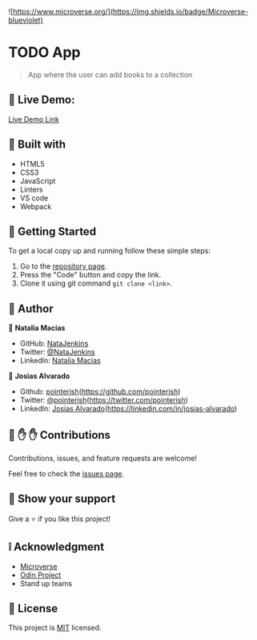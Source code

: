 ![https://www.microverse.org/](https://img.shields.io/badge/Microverse-blueviolet)

# TODO App

> App where the user can add books to a collection

## :red_circle: Live Demo:

[Live Demo Link]()

## :hammer: Built with

- HTML5
- CSS3
- JavaScript
- Linters
- VS code
- Webpack

## :construction_worker: Getting Started

To get a local copy up and running follow these simple steps:

1. Go to the [repository page](https://github.com/pointerish/Books/).
2. Press the "Code" button and copy the link.
3. Clone it using git command `git clone <link>`.

## :bust_in_silhouette: Author

👤 **Natalia Macias**

- GitHub: [NataJenkins](https://github.com/NataJenkins)
- Twitter: [@NataJenkins](https://twitter.com/NataJenkins)
- LinkedIn: [Natalia Macias](https://www.linkedin.com/in/natalia-macias96/)

👤 **Josias Alvarado**

- Github: [pointerish]()(https://github.com/pointerish)
- Twitter: [@pointerish]()(https://twitter.com/pointerish)
- LinkedIn: [Josias Alvarado]()(https://linkedin.com/in/josias-alvarado)

## 🤝 :raised_hand: :raised_hand: Contributions

Contributions, issues, and feature requests are welcome!

Feel free to check the [issues page](https://github.com/NataJenkins/toDoList/issues).

## :muscle: Show your support

Give a ⭐️ if you like this project!

## :grey_exclamation: Acknowledgment

- [Microverse](https://www.microverse.org/)
- [Odin Project](https://www.theodinproject.com/)
- Stand up teams

## 📝 License

This project is [MIT](LICENSE) licensed.
